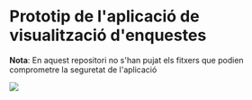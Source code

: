 # Prototip de l'aplicació de visualització d'enquestes

**Nota**: En aquest repositori no s'han pujat els fitxers que podien comprometre la seguretat de l'aplicació



![](https://i.imgur.com/B1HfHjQ.png)
